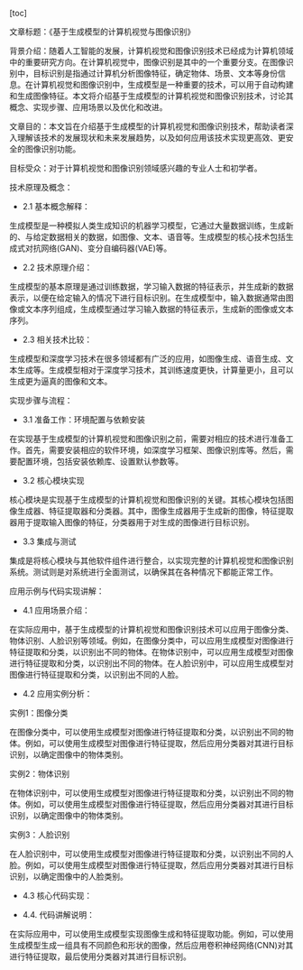 
[toc]                    
                
                
文章标题：《基于生成模型的计算机视觉与图像识别》

背景介绍：随着人工智能的发展，计算机视觉和图像识别技术已经成为计算机领域中的重要研究方向。在计算机视觉中，图像识别是其中的一个重要分支。在图像识别中，目标识别是指通过计算机分析图像特征，确定物体、场景、文本等身份信息。在计算机视觉和图像识别中，生成模型是一种重要的技术，可以用于自动构建和生成图像特征。本文将介绍基于生成模型的计算机视觉和图像识别技术，讨论其概念、实现步骤、应用场景以及优化和改进。

文章目的：本文旨在介绍基于生成模型的计算机视觉和图像识别技术，帮助读者深入理解该技术的发展现状和未来发展趋势，以及如何应用该技术实现更高效、更安全的图像识别功能。

目标受众：对于计算机视觉和图像识别领域感兴趣的专业人士和初学者。

技术原理及概念：

- 2.1 基本概念解释：

生成模型是一种模拟人类生成知识的机器学习模型，它通过大量数据训练，生成新的、与给定数据相关的数据，如图像、文本、语音等。生成模型的核心技术包括生成式对抗网络(GAN)、变分自编码器(VAE)等。

- 2.2 技术原理介绍：

生成模型的基本原理是通过训练数据，学习输入数据的特征表示，并生成新的数据表示，以便在给定输入的情况下进行目标识别。在生成模型中，输入数据通常由图像或文本序列组成，生成模型通过学习输入数据的特征表示，生成新的图像或文本序列。

- 2.3 相关技术比较：

生成模型和深度学习技术在很多领域都有广泛的应用，如图像生成、语音生成、文本生成等。生成模型相对于深度学习技术，其训练速度更快，计算量更小，且可以生成更为逼真的图像和文本。

实现步骤与流程：

- 3.1 准备工作：环境配置与依赖安装

在实现基于生成模型的计算机视觉和图像识别之前，需要对相应的技术进行准备工作。首先，需要安装相应的软件环境，如深度学习框架、图像识别库等。然后，需要配置环境，包括安装依赖库、设置默认参数等。

- 3.2 核心模块实现

核心模块是实现基于生成模型的计算机视觉和图像识别的关键。其核心模块包括图像生成器、特征提取器和分类器。其中，图像生成器用于生成新的图像，特征提取器用于提取输入图像的特征，分类器用于对生成的图像进行目标识别。

- 3.3 集成与测试

集成是将核心模块与其他软件组件进行整合，以实现完整的计算机视觉和图像识别系统。测试则是对系统进行全面测试，以确保其在各种情况下都能正常工作。

应用示例与代码实现讲解：

- 4.1 应用场景介绍：

在实际应用中，基于生成模型的计算机视觉和图像识别技术可以应用于图像分类、物体识别、人脸识别等领域。例如，在图像分类中，可以应用生成模型对图像进行特征提取和分类，以识别出不同的物体。在物体识别中，可以应用生成模型对图像进行特征提取和分类，以识别出不同的物体。在人脸识别中，可以应用生成模型对图像进行特征提取和分类，以识别出不同的人脸。

- 4.2 应用实例分析：

实例1：图像分类

在图像分类中，可以使用生成模型对图像进行特征提取和分类，以识别出不同的物体。例如，可以使用生成模型对图像进行特征提取，然后应用分类器对其进行目标识别，以确定图像中的物体类别。

实例2：物体识别

在物体识别中，可以使用生成模型对图像进行特征提取和分类，以识别出不同的物体。例如，可以使用生成模型对图像进行特征提取，然后应用分类器对其进行目标识别，以确定图像中的物体类别。

实例3：人脸识别

在人脸识别中，可以使用生成模型对图像进行特征提取和分类，以识别出不同的人脸。例如，可以使用生成模型对图像进行特征提取，然后应用分类器对其进行目标识别，以确定图像中的人脸类别。

- 4.3 核心代码实现：

- 4.4. 代码讲解说明：

在实际应用中，可以使用生成模型实现图像生成和特征提取功能。例如，可以使用生成模型生成一组具有不同颜色和形状的图像，然后应用卷积神经网络(CNN)对其进行特征提取，最后使用分类器对其进行目标识别。

